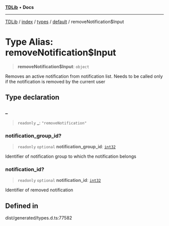 [**TDLib**](../../../../../../README.md) • **Docs**

***

[TDLib](../../../../../../modules.md) / [index](../../../../../README.md) / [types](../../../README.md) / [default](../README.md) / removeNotification$Input

# Type Alias: removeNotification$Input

> **removeNotification$Input**: `object`

Removes an active notification from notification list. Needs to be called only if the notification is removed by the current user

## Type declaration

### \_

> `readonly` **\_**: `"removeNotification"`

### notification\_group\_id?

> `readonly` `optional` **notification\_group\_id**: [`int32`](int32-1.md)

Identifier of notification group to which the notification belongs

### notification\_id?

> `readonly` `optional` **notification\_id**: [`int32`](int32-1.md)

Identifier of removed notification

## Defined in

dist/generated/types.d.ts:77582
